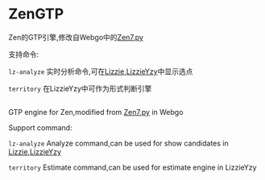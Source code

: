 # ZenGTP #

Zen的GTP引擎,修改自Webgo中的[Zen7.py](https://github.com/zliu1022/Webgo/blob/master/svr/Zen7.py)

支持命令:

`lz-analyze` 实时分析命令,可在[Lizzie](https://github.com/featurecat/lizzie),[LizzieYzy](https://github.com/yzyray/lizzieyzy)中显示选点 

`territory` 在LizzieYzy中可作为形式判断引擎

##

GTP engine for Zen,modified from [Zen7.py](https://github.com/zliu1022/Webgo/blob/master/svr/Zen7.py) in Webgo

Support command:

`lz-analyze` Analyze command,can be used for show candidates in [Lizzie](https://github.com/featurecat/lizzie),[LizzieYzy](https://github.com/yzyray/lizzieyzy)

`territory` Estimate command,can be used for estimate engine in LizzieYzy
